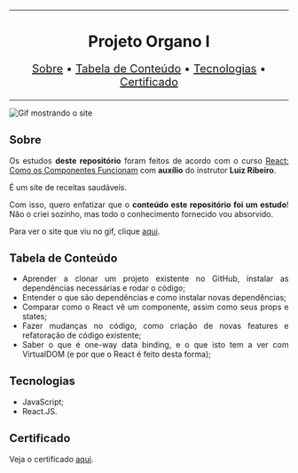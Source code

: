 <hr>

<main>
    <h1 align="center">Projeto Organo I</h1>
    <p align="center" style="font-size: 1.25rem;">
        <a href="#sobre">Sobre</a> •
        <a href="#tabela-de-conteudo">Tabela de Conteúdo</a> •
        <a href="#tecnologias">Tecnologias</a> •
        <a href="#certificado">Certificado</a>
    </p>
</main>

<hr>

<img src="Alura-Fruta.gif" title="Gif mostrando o site">

<section id="sobre">
    <h2 style="font-size: 1.25rem;">Sobre</h2>
    <p style="text-align: justify;">Os estudos <b>deste repositório</b> foram feitos de acordo com o curso <a href="https://cursos.alura.com.br/course/react-componentes-funcionam">React: Como os Componentes Funcionam</a> com <b>auxílio</b> do instrutor <b>Luiz Ribeiro</b>.</p>
    <p style="text-align: justify;">É um site de receitas saudáveis.</p>
    <p style="text-align: justify;">Com isso, quero enfatizar que o <b>conteúdo este repositório foi um estudo</b>! Não o criei sozinho, mas todo o conhecimento fornecido vou absorvido.</p>
    <p style="text-align: justify;">Para ver o site que viu no gif, clique <a href="https://oragano1.ebarbozadev.vercel.app/">aqui</a>.</p>
</section>

<section id="tabela-de-conteudo">
    <h2 style="font-size: 1.25rem;">Tabela de Conteúdo</h2>
    <ul style="text-align:"justify;"" align="justify">
        <li>Aprender a clonar um projeto existente no GitHub, instalar as dependências necessárias e rodar o código;</li>
        <li>Entender o que são dependências e como instalar novas dependências;</li>
        <li>Comparar como o React vê um componente, assim como seus props e states;</li>
        <li>Fazer mudanças no código, como criação de novas features e refatoração de código existente;</li>
        <li>Saber o que é one-way data binding, e o que isto tem a ver com VirtualDOM (e por que o React é feito desta forma);</li>
    </ul>
</section>

<section id="tecnologias">
    <h2 style="font-size: 1.25rem;">Tecnologias</h2>
    <ul>
        <li>JavaScript;</li>
        <li>React.JS.</li>
    </ul>
</section>

<section id="certificado">
    <h2 style="font-size: 1.25rem;">Certificado</h2>
    <p style="text-align: justify;">Veja o certificado <a href="https://cursos.alura.com.br/certificate/5fa5a1c8-4a86-4a79-90db-4189a13a0724">aqui</a>.</p>
</section>
